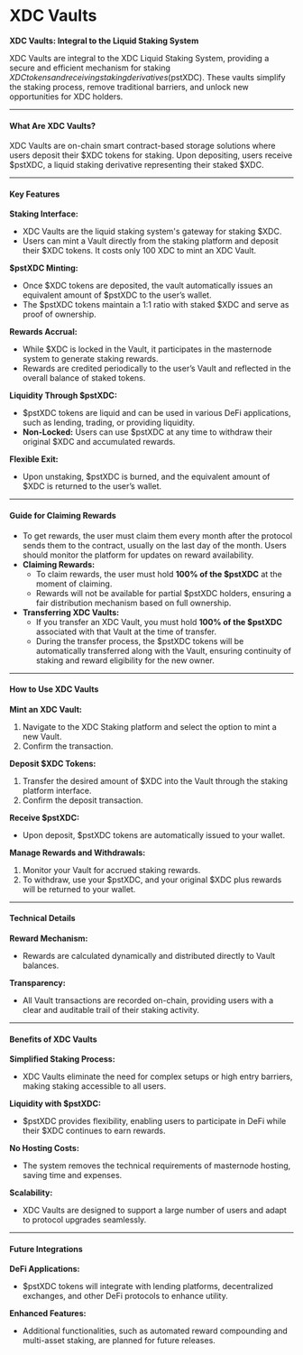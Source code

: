 # XDC Vaults

**XDC Vaults: Integral to the Liquid Staking System**

XDC Vaults are integral to the XDC Liquid Staking System, providing a secure and efficient mechanism for staking $XDC tokens and receiving staking derivatives ($pstXDC). These vaults simplify the staking process, remove traditional barriers, and unlock new opportunities for XDC holders.

***

#### What Are XDC Vaults?

XDC Vaults are on-chain smart contract-based storage solutions where users deposit their $XDC tokens for staking. Upon depositing, users receive $pstXDC, a liquid staking derivative representing their staked $XDC.

***

#### Key Features

**Staking Interface:**

* XDC Vaults are the liquid staking system's gateway for staking $XDC.
* Users can mint a Vault directly from the staking platform and deposit their $XDC tokens. It costs only 100 XDC to mint an XDC Vault.

**$pstXDC Minting:**

* Once $XDC tokens are deposited, the vault automatically issues an equivalent amount of $pstXDC to the user’s wallet.
* The $pstXDC tokens maintain a 1:1 ratio with staked $XDC and serve as proof of ownership.

**Rewards Accrual:**

* While $XDC is locked in the Vault, it participates in the masternode system to generate staking rewards.
* Rewards are credited periodically to the user’s Vault and reflected in the overall balance of staked tokens.

**Liquidity Through $pstXDC:**

* $pstXDC tokens are liquid and can be used in various DeFi applications, such as lending, trading, or providing liquidity.
* **Non-Locked:** Users can use $pstXDC at any time to withdraw their original $XDC and accumulated rewards.

**Flexible Exit:**

* Upon unstaking, $pstXDC is burned, and the equivalent amount of $XDC is returned to the user’s wallet.

***

#### Guide for Claiming Rewards

* To get rewards, the user must claim them every month after the protocol sends them to the contract, usually on the last day of the month. Users should monitor the platform for updates on reward availability.
* **Claiming Rewards:**
  * To claim rewards, the user must hold **100% of the $pstXDC** at the moment of claiming.
  * Rewards will not be available for partial $pstXDC holders, ensuring a fair distribution mechanism based on full ownership.
* **Transferring XDC Vaults:**
  * If you transfer an XDC Vault, you must hold **100% of the $pstXDC** associated with that Vault at the time of transfer.
  * During the transfer process, the $pstXDC tokens will be automatically transferred along with the Vault, ensuring continuity of staking and reward eligibility for the new owner.

***

#### How to Use XDC Vaults

**Mint an XDC Vault:**

1. Navigate to the XDC Staking platform and select the option to mint a new Vault.
2. Confirm the transaction.

**Deposit $XDC Tokens:**

1. Transfer the desired amount of $XDC into the Vault through the staking platform interface.
2. Confirm the deposit transaction.

**Receive $pstXDC:**

* Upon deposit, $pstXDC tokens are automatically issued to your wallet.

**Manage Rewards and Withdrawals:**

1. Monitor your Vault for accrued staking rewards.
2. To withdraw, use your $pstXDC, and your original $XDC plus rewards will be returned to your wallet.

***

#### Technical Details

**Reward Mechanism:**

* Rewards are calculated dynamically and distributed directly to Vault balances.

**Transparency:**

* All Vault transactions are recorded on-chain, providing users with a clear and auditable trail of their staking activity.

***

#### Benefits of XDC Vaults

**Simplified Staking Process:**

* XDC Vaults eliminate the need for complex setups or high entry barriers, making staking accessible to all users.

**Liquidity with $pstXDC:**

* $pstXDC provides flexibility, enabling users to participate in DeFi while their $XDC continues to earn rewards.

**No Hosting Costs:**

* The system removes the technical requirements of masternode hosting, saving time and expenses.

**Scalability:**

* XDC Vaults are designed to support a large number of users and adapt to protocol upgrades seamlessly.

***

#### Future Integrations

**DeFi Applications:**

* $pstXDC tokens will integrate with lending platforms, decentralized exchanges, and other DeFi protocols to enhance utility.

**Enhanced Features:**

* Additional functionalities, such as automated reward compounding and multi-asset staking, are planned for future releases.


